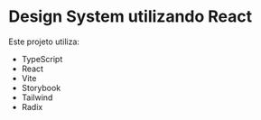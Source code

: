 # Design System utilizando React

Este projeto utiliza:

- TypeScript
- React
- Vite
- Storybook
- Tailwind
- Radix